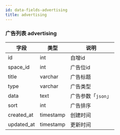 ```yaml
---
id: data-fields-advertising
title: advertising
---
```


### 广告列表 advertising

| 字段 | 类型 | 说明 |
| ------ | ------ | ------ |
| id | int | 自增id |
| space_id | int | 广告位id |
| title | varchar | 广告标题 |
| type | varchar | 广告类型 |
| data | text | 广告参数「```json```」 |
| sort | int | 广告排序 |
| created_at | timestamp | 创建时间 |
| updated_at | timestamp | 更新时间 |